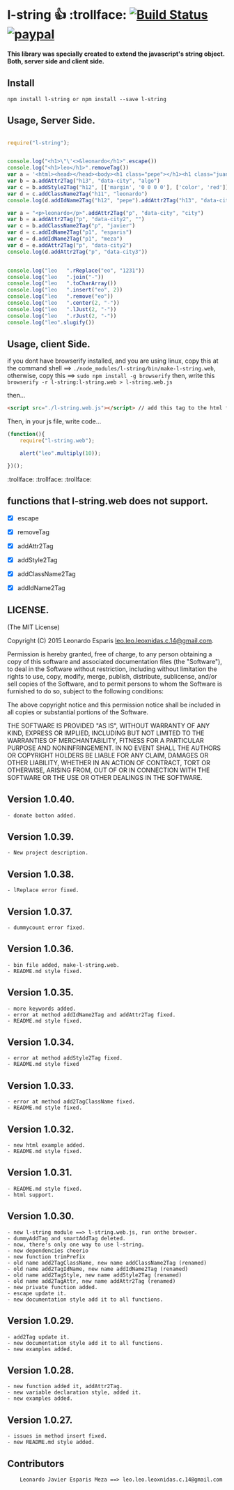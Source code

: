 **l-string**   :thumbsup: :trollface: [![Build Status](https://travis-ci.org/leoxnidas/l-string.svg)](https://travis-ci.org/leoxnidas/l-string) [![paypal](https://www.paypalobjects.com/en_US/i/btn/btn_donate_SM.gif)](https://www.paypal.com/cgi-bin/webscr?cmd=_s-xclick&hosted_button_id=BQKLKSBKH4DPE)
============

**This library was specially created to extend the javascript's string object. Both, server side and client side.**


Install
-------
```npm install l-string or npm install --save l-string ```

Usage, Server Side.
------------------

```javascript

require("l-string");


console.log("<h1>\"\'<>&leonardo</h1>".escape())
console.log("<h1>leo</h1>".removeTag())
var a = '<html><head></head><body><h1 class="pepe"></h1><h1 class="juan"></h1><h1 class="andrea"></h1></body></html>'
var b = a.addAttr2Tag("h13", "data-city", "algo")
var c = b.addStyle2Tag("h12", [['margin', '0 0 0 0'], ['color', 'red']])
var d = c.addClassName2Tag("h11", "leonardo")
console.log(d.addIdName2Tag("h12", "pepe").addAttr2Tag("h13", "data-city2", "algo2").addIdName2Tag("h12", "pep22e"))

var a = "<p>leonardo</p>".addAttr2Tag("p", "data-city", "city")
var b = a.addAttr2Tag("p", "data-city2", "")
var c = b.addClassName2Tag("p", "javier")
var d = c.addIdName2Tag("p1", "esparis")
var e = d.addIdName2Tag("p1", "meza")
var d = e.addAttr2Tag("p", "data-city2")
console.log(d.addAttr2Tag("p", "data-city3"))


console.log("leo   ".rReplace("eo", "1231"))
console.log("leo   ".join("-"))
console.log("leo   ".toCharArray())
console.log("leo   ".insert("eo", 2))
console.log("leo   ".remove("eo"))
console.log("leo   ".center(2, "-"))
console.log("leo   ".lJust(2, "-"))
console.log("leo   ".rJust(2, "-"))
console.log("leo".slugify())
```


Usage, client Side.
------------------

if you dont have browserify installed, and you are using linux, 
copy this at the command shell ==> ```./node_modules/l-string/bin/make-l-string.web```,
otherwise, copy this ==> ```sudo npm install -g browserify```
then, write this ```browserify -r l-string:l-string.web > l-string.web.js```

then... 

```html
<script src="./l-string.web.js"></script> // add this tag to the html file.
```

Then, in your js file, write code...

```javascript
(function(){
	require("l-string.web");

	alert("leo".multiply(10));

})();
```

:trollface: :trollface: :trollface:


functions that l-string.web does not support.
---------------------------------------------
- [X] escape
- [X] removeTag
- [X] addAttr2Tag
- [X] addStyle2Tag
- [X] addClassName2Tag
- [X] addIdName2Tag


LICENSE.
--------

(The MIT License)

Copyright (C) 2015  Leonardo Esparis <leo.leo.leoxnidas.c.14@gmail.com>.

Permission is hereby granted, free of charge, to any person obtaining a copy
of this software and associated documentation files (the "Software"), to deal
in the Software without restriction, including without limitation the rights
to use, copy, modify, merge, publish, distribute, sublicense, and/or sell
copies of the Software, and to permit persons to whom the Software is
furnished to do so, subject to the following conditions:

The above copyright notice and this permission notice shall be included in
all copies or substantial portions of the Software.

THE SOFTWARE IS PROVIDED "AS IS", WITHOUT WARRANTY OF ANY KIND, EXPRESS OR
IMPLIED, INCLUDING BUT NOT LIMITED TO THE WARRANTIES OF MERCHANTABILITY,
FITNESS FOR A PARTICULAR PURPOSE AND NONINFRINGEMENT. IN NO EVENT SHALL THE
AUTHORS OR COPYRIGHT HOLDERS BE LIABLE FOR ANY CLAIM, DAMAGES OR OTHER
LIABILITY, WHETHER IN AN ACTION OF CONTRACT, TORT OR OTHERWISE, ARISING FROM,
OUT OF OR IN CONNECTION WITH THE SOFTWARE OR THE USE OR OTHER DEALINGS IN THE
SOFTWARE.

Version 1.0.40.
---------------
	- donate botton added.

Version 1.0.39.
---------------
	- New project description.
	

Version 1.0.38.
---------------
	- lReplace error fixed.


Version 1.0.37.
---------------
	- dummycount error fixed.


Version 1.0.36.
---------------
	- bin file added, make-l-string.web.
	- README.md style fixed.


Version 1.0.35.
---------------
	- more keywords added.
	- error at method addIdName2Tag and addAttr2Tag fixed.
	- README.md style fixed.

Version 1.0.34.
---------------
	- error at method addStyle2Tag fixed.
	- README.md style fixed

Version 1.0.33.
---------------
	- error at method add2TagClassName fixed.
	- README.md style fixed.

Version 1.0.32.
---------------
	- new html example added.
	- README.md style fixed.

Version 1.0.31.
---------------
	- README.md style fixed.
	- html support.

Version 1.0.30.
---------------
	- new l-string module ==> l-string.web.js, run onthe browser.
	- dummyAddTag and smartAddTag deleted.
	- now, there's only one way to use l-string.
	- new dependencies cheerio
	- new function trimPrefix
	- old name add2TagClassName, new name addClassName2Tag (renamed)
	- old name add2TagIdName, new name addIdName2Tag (renamed)
	- old name add2TagStyle, new name addStyle2Tag (renamed)
	- old name add2TagAttr, new name addAttr2Tag (renamed)
	- new private function added.
	- escape update it.
	- new documentation style add it to all functions.

Version 1.0.29.
---------------
	- add2Tag update it.
	- new documentation style add it to all functions.
	- new examples added. 

Version 1.0.28.
---------------
	- new function added it, addAttr2Tag.
	- new variable declaration style, added it. 
	- new examples added. 

Version 1.0.27.
---------------
	- issues in method insert fixed.
	- new README.md style added.


Contributors
-------------

```
	Leonardo Javier Esparis Meza ==> leo.leo.leoxnidas.c.14@gmail.com
```